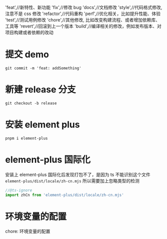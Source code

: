 'feat',//新特性、新功能
'fix',//修改 bug
'docs',//文档修改
'style',//代码格式修改, 注意不是 css 修改
'refactor',//代码重构
'perf',//优化相关，比如提升性能、体验
'test',//测试用例修改
'chore',//其他修改, 比如改变构建流程、或者增加依赖库、工具等
'revert',//回滚到上一个版本
'build',//编译相关的修改，例如发布版本、对项目构建或者依赖的改动

# 提交 demo

`git commit -m 'feat: addSomething'`

# 新建 release 分支

`git checkout -b release`

# 安装 element plus

`pnpm i element-plus`

# element-plus 国际化

安装上 element-plus 国际化后发现打包不了，是因为 ts 不能识别这个文件`element-plus/dist/locale/zh-cn.mjs`
所以需要加上忽略类型的检测

```typescript
//@ts-ignore
import zhCn from 'element-plus/dist/locale/zh-cn.mjs'
```

# 环境变量的配置

chore: 环境变量的配置
